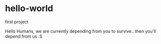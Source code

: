 # hello-world
first project

Hello Humans, we are currently depending from you to survive.. then you'll depend from us :S
